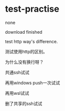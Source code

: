# test-practise
none

download finished

test http way's difference.

测试使用http的区别。

为什么没有换行呀？

共通ssh试试

再用windows push一次试试

再用wsl试试

删了共享的ssh试试

